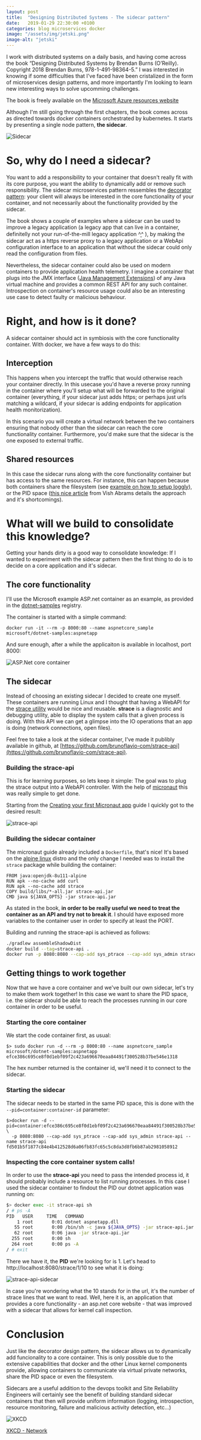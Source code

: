 ```yaml
---
layout: post
title:  "Designing Distributed Systems - The sidecar pattern"
date:   2019-01-29 22:30:00 +0100
categories: blog microservices docker
image: "/assets/img/jetski.png"
image-alt: "jetski"
---
```


I work with distributed systems on a daily basis, and having come across the book “Designing Distributed Systems by Brendan Burns (O’Reilly). Copyright 2018 Brendan Burns, 978-1-491-98364-5.” I was interested in knowing if some difficulties that I've faced have been cristalized in the form of microservices design patterns, and more importantly I'm looking to learn new interesting ways to solve upcomming challenges.

The book is freely available on the [Microsoft Azure resources website](https://azure.microsoft.com/en-us/resources/designing-distributed-systems/)

Although I'm still going through the first chapters, the book comes across as directed towards docker containers orchestrated by kubernetes. It starts by presenting a single node pattern, **the sidecar**.


![Sidecar]({{page.image}} "{{page.image-alt}}")


# So, why do I need a sidecar?

You want to add a responsibility to your container that doesn't really fit with its core purpose, you want the ability to dynamically add or remove such responsibility. The sidecar microservices pattern ressembles the [decorator pattern](https://sourcemaking.com/design_patterns/decorator): your client will always be interested in the core functionality of your container, and not necessarily about the functionality provided by the sidecar.

The book shows a couple of examples where a sidecar can be used to improve a legacy application (a legacy app that can live in a container, definitelly not your run-of-the-mill legacy application ^̮^ ), by making the sidecar act as a https reverse proxy to a legacy application or a WebApi configuration interface to an application that without the sidecar could only read the configuration from files.

Nevertheless, the sidecar container could also be used on modern containers to provide application health telemetry. I imagine a container that plugs into the JMX interface  ([Java Management Extensions](https://en.wikipedia.org/wiki/Java_Management_Extensions)) of any Java virtual machine and provides a common REST API for any such container. Introspection on container's resource usage could also be an interesting use case to detect faulty or malicious behaviour.

# Right, and how is it done?

A sidecar container should act in symbiosis with the core functionality container. With docker, we have a few ways to do this:

## Interception

This happens when you intercept the traffic that would otherwise reach your container directly. In this usecase you'd have a reverse proxy running in the container where you'll setup what will be forwarded to the original container (everything, if your sidecar just adds https; or perhaps just urls matching a wildcard, if your sidecar is adding endpoints for application health monitorization).

In this scenario you will create a virtual network between the two containers ensuring that nobody other than the sidecar can reach the core functionality container. Furthermore, you'd make sure that the sidecar is the one exposed to external traffic.

## Shared resources

In this case the sidecar runs along with the core functionality container but has access to the same resources. For instance, this can happen because both containers share the filesystem (see [example on how to setup loggly](https://www.loggly.com/blog/how-to-implement-logging-in-docker-with-a-sidecar-approach/)), or the PID space ([this nice article](https://hackernoon.com/the-curious-case-of-pid-namespaces-1ce86b6bc900) from Vish Abrams details the approach and it's shortcomings).

# What will we build to consolidate this knowledge?

Getting your hands dirty is a good way to consolidate knowledge: If I wanted to experiment with the sidecar pattern then the first thing to do is to decide on a core application and it's sidecar.

## The core functionality

I'll use the Microsoft example ASP.net container as an example, as provided in the [dotnet-samples](https://hub.docker.com/r/microsoft/dotnet-samples/) registry.

The container is started with a simple command:

```
docker run -it --rm -p 8000:80 --name aspnetcore_sample microsoft/dotnet-samples:aspnetapp
```

And sure enough, after a while the applicaiton is available in localhost, port 8000:

![ASP.Net core container](/assets/img/aspnetcorecontainer.png)

## The sidecar

Instead of choosing an existing sidecar I decided to create one myself. These containers are running Linux and I thought that having a WebAPI for the [strace utility](https://en.wikipedia.org/wiki/Strace) would be nice and reusable. **strace** is a diagnostic and debugging utility, able to display the system calls that a given process is doing. With this API we can get a glimpse into the IO operations that an app is doing (network connections, open files).

Feel free to take a look at the sidecar container, I've made it publibly available in github, at [https://github.com/brunoflavio-com/strace-api](https://github.com/brunoflavio-com/strace-api).

### Building the strace-api

This is for learning purposes, so lets keep it simple: The goal was to plug the strace output into a WebAPI controller. With the help of [micronaut](http://micronaut.io) this was really simple to get done. 

Starting from the [Creating your first Micronaut app](http://guides.micronaut.io/creating-your-first-micronaut-app/guide/index.html) guide I quickly got to the desired result:

![strace-api](/assets/img/strace-api.png)

### Building the sidecar container

The micronaut guide already included a `Dockerfile`, that's nice! It's based on the [alpine linux](https://alpinelinux.org/) distro and the only change I needed was to install the `strace` package while building the container:

```
FROM java:openjdk-8u111-alpine
RUN apk --no-cache add curl
RUN apk --no-cache add strace
COPY build/libs/*-all.jar strace-api.jar
CMD java ${JAVA_OPTS} -jar strace-api.jar
```

As stated in the book, **in order to be really useful we need to treat the container as an API and try not to break it**. I should have exposed more variables to the container user in order to specify at least the PORT.

Building and running the strace-api is achieved as follows:
```bash
./gradlew assembleShadowDist
docker build --tag=strace-api .
docker run -p 8080:8080 --cap-add sys_ptrace --cap-add sys_admin strace-api
```

## Getting things to work together

Now that we have a core container and we've built our own sidecar, let's try to make them work together!
In this case we want to share the PID space, i.e. the sidecar should be able to reach the processes running in our core container in order to be useful.

### Starting the core container

We start the code container first, as usual:
```
$> sudo docker run -d --rm -p 8000:80 --name aspnetcore_sample microsoft/dotnet-samples:aspnetapp
efce386c695ce8f0d1ebf09f2c423a696670eaa84491f300528b37be546e1318
```

The hex number returned is the container id, we'll need it to connect to the sidecar.

### Starting the sidecar

The sidecar needs to be started in the same PID space, this is done with the `--pid=container:container-id` parameter:
```
$>docker run -d --pid=container:efce386c695ce8f0d1ebf09f2c423a696670eaa84491f300528b37be546e1318   \
  -p 8080:8080 --cap-add sys_ptrace --cap-add sys_admin strace-api --name strace-api
fd501b5f1877c84e4b412528d6a06fb83fc65c5c8da3d8fb6b87ab2981058912
```

### Inspecting the core container system calls!

In order to use the **strace-api** you need to pass the intended process id, it should probably include a resource to list running processes. In this case I used the sidecar container to findout the PID our dotnet application was running on:

```bash
$> docker exec -it strace-api sh
/ # ps -A
PID   USER     TIME   COMMAND
    1 root       0:01 dotnet aspnetapp.dll
   55 root       0:00 /bin/sh -c java ${JAVA_OPTS} -jar strace-api.jar
   62 root       0:06 java -jar strace-api.jar
  255 root       0:00 sh
  264 root       0:00 ps -A
/ # exit
```

There we have it, the **PID** we're looking for is 1. Let's head to http://localhost:8080/strace/1/10 to see what it is doing:

![strace-api-sidecar](/assets/img/strace-api-sidecar.png)

In case you're wondering what the 10 stands for in the url, it's the number of strace lines that we want to read.
Well, here it is, an application that provides a core functionality - an asp.net core website - that was improved with a sidecar that allows for kernel call inspection.

# Conclusion

Just like the decorator design pattern, the sidecar allows us to dynamically add funcionality to a core container. This is only possible due to the extensive capabilities that docker and the other Linux kernel components provide, allowing containers to communicate via virtual private networks, share the PID space or even the filesystem.

Sidecars are a useful addition to the devops toolkit and Site Reliability Engineers will certainly see the benefit of building standard sidecar containers that then will provide uniform information (logging, introspection, resource monitoring, failure and malicious activity detection, etc...)


![XKCD](https://imgs.xkcd.com/comics/network.png)

[XKCD - Network](https://xkcd.com/350/)